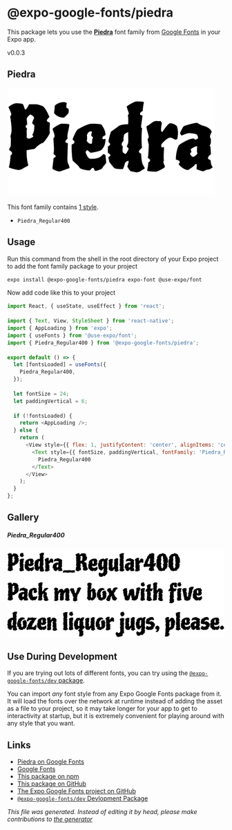 # @expo-google-fonts/piedra

This package lets you use the [**Piedra**](https://fonts.google.com/specimen/Piedra) font family from [Google Fonts](https://fonts.google.com/) in your Expo app.

v0.0.3

## Piedra

![Piedra](./font-family.png)

This font family contains [1 style](#gallery).

- `Piedra_Regular400`

## Usage

Run this command from the shell in the root directory of your Expo project to add the font family package to your project
```sh
expo install @expo-google-fonts/piedra expo-font @use-expo/font
```

Now add code like this to your project
```js
import React, { useState, useEffect } from 'react';

import { Text, View, StyleSheet } from 'react-native';
import { AppLoading } from 'expo';
import { useFonts } from '@use-expo/font';
import { Piedra_Regular400 } from '@expo-google-fonts/piedra';

export default () => {
  let [fontsLoaded] = useFonts({
    Piedra_Regular400,
  });

  let fontSize = 24;
  let paddingVertical = 6;

  if (!fontsLoaded) {
    return <AppLoading />;
  } else {
    return (
      <View style={{ flex: 1, justifyContent: 'center', alignItems: 'center' }}>
        <Text style={{ fontSize, paddingVertical, fontFamily: 'Piedra_Regular400' }}>
          Piedra_Regular400
        </Text>
      </View>
    );
  }
};

```

## Gallery

##### Piedra_Regular400
![Piedra_Regular400](./44d0853d7548f46be84298314d45874783d3dfd1459f5286f1426fb025483348.ttf.png)


## Use During Development

If you are trying out lots of different fonts, you can try using the [`@expo-google-fonts/dev` package](https://github.com/expo/google-fonts/tree/master/font-packages/dev#readme).

You can import *any* font style from any Expo Google Fonts package from it. It will load the fonts
over the network at runtime instead of adding the asset as a file to your project, so it may take longer
for your app to get to interactivity at startup, but it is extremely convenient
for playing around with any style that you want.

## Links

- [Piedra on Google Fonts](https://fonts.google.com/specimen/Piedra)
- [Google Fonts](https://fonts.google.com/)
- [This package on npm](https://www.npmjs.com/package/@expo-google-fonts/piedra)
- [This package on GitHub](https://github.com/expo/google-fonts/tree/master/font-packages/piedra)
- [The Expo Google Fonts project on GitHub](https://github.com/expo/google-fonts)
- [`@expo-google-fonts/dev` Devlopment Package](https://github.com/expo/google-fonts/tree/master/font-packages/dev)


*This file was generated. Instead of editing it by head, please make contributions to [the generator](https://github.com/expo/google-fonts/tree/master/packages/generator)*
